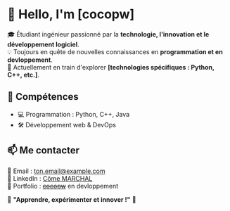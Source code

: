 # 👋 Hello, I'm [cocopw]  

🎓 Étudiant ingénieur passionné par la **technologie, l'innovation et le développement logiciel**.  
💡 Toujours en quête de nouvelles connaissances en **programmation et en devloppement**.  
🔧 Actuellement en train d'explorer **[technologies spécifiques : Python, C++, etc.]**.  

## 🚀 Compétences  
- 💻 Programmation : Python, C++, Java
- 🛠️ Développement web & DevOps

## 📫 Me contacter  
📧 Email : [ton.email@example.com](mailto:ton.email@example.com)  
🔗 LinkedIn : [Côme MARCHAL](https://www.linkedin.com/in/c%C3%B4me-marchal-480462240)  
📂 Portfolio : ~~[cocopw](https://cocopw.fr)~~ en devloppement 

📌 **"Apprendre, expérimenter et innover !"** 🚀  
